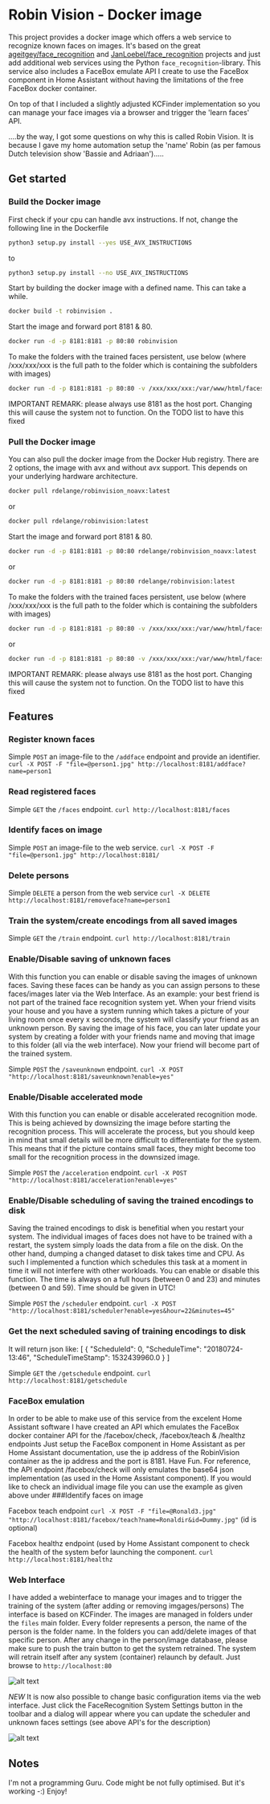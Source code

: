 # Robin Vision - Docker image

This project provides a docker image which offers a web service to recognize known faces on images. It's based on the great [ageitgey/face_recognition](https://github.com/ageitgey/face_recognition) and [JanLoebel/face_recognition](https://github.com/JanLoebel/face_recognition) projects and just add additional web services using the Python `face_recognition`-library. This service also includes a FaceBox emulate API I create to use the FaceBox component in Home Assistant without having the limitations of the free FaceBox docker container.

On top of that I included a slightly adjusted KCFinder implementation so you can manage your face images via a browser and trigger the 'learn faces' API.

....by the way, I got some questions on why this is called Robin Vision. It is because I gave my home automation setup the 'name' Robin (as per famous Dutch television show 'Bassie and Adriaan').....

## Get started

### Build the Docker image

First check if your cpu can handle avx instructions. If not, change the following line in the Dockerfile

```bash
python3 setup.py install --yes USE_AVX_INSTRUCTIONS
```
to

```bash
python3 setup.py install --no USE_AVX_INSTRUCTIONS
```
Start by building the docker image with a defined name. This can take a while.

```bash
docker build -t robinvision .
```
Start the image and forward port 8181 & 80.

```bash
docker run -d -p 8181:8181 -p 80:80 robinvision
```
To make the folders with the trained faces persistent, use below (where /xxx/xxx/xxx is the full path to the folder which is containing the subfolders with images)

```bash
docker run -d -p 8181:8181 -p 80:80 -v /xxx/xxx/xxx:/var/www/html/faces/files robinvision
```

IMPORTANT REMARK: please always use 8181 as the host port. Changing this will cause the system not to function. On the TODO list to have this fixed

### Pull the Docker image

You can also pull the docker image from the Docker Hub registry. There are 2 options, the image with avx and without avx support. This depends on your underlying hardware architecture.

```bash
docker pull rdelange/robinvision_noavx:latest
```
or

```bash
docker pull rdelange/robinvision:latest
```

Start the image and forward port 8181 & 80.

```bash
docker run -d -p 8181:8181 -p 80:80 rdelange/robinvision_noavx:latest
````
or

```bash
docker run -d -p 8181:8181 -p 80:80 rdelange/robinvision:latest
```

To make the folders with the trained faces persistent, use below (where /xxx/xxx/xxx is the full path to the folder which is containing the subfolders with images)

```bash
docker run -d -p 8181:8181 -p 80:80 -v /xxx/xxx/xxx:/var/www/html/faces/files rdelange/robinvision_noavx:latest
```
or

```bash
docker run -d -p 8181:8181 -p 80:80 -v /xxx/xxx/xxx:/var/www/html/faces/files rdelange/robinvision:latest
```

IMPORTANT REMARK: please always use 8181 as the host port. Changing this will cause the system not to function. On the TODO list to have this fixed


## Features

### Register known faces

Simple `POST` an image-file to the `/addface` endpoint and provide an identifier.
`curl -X POST -F "file=@person1.jpg" http://localhost:8181/addface?name=person1`

### Read registered faces

Simple `GET` the `/faces` endpoint.
`curl http://localhost:8181/faces`

### Identify faces on image

Simple `POST` an image-file to the web service.
`curl -X POST -F "file=@person1.jpg" http://localhost:8181/`

### Delete persons
Simple `DELETE` a person from the web service
`curl -X DELETE http://localhost:8181/removeface?name=person1`

### Train the system/create encodings from all saved images
Simple `GET` the `/train` endpoint.
`curl http://localhost:8181/train`

### Enable/Disable saving of unknown faces
With this function you can enable or disable saving the images of unknown faces. Saving these faces can be handy as you can assign persons to these faces/images later via the Web Interface. As an example: your best friend is not part of the trained face recognition system yet. When your friend visits your house and you have a system running which takes a picture of your living room once every x seconds, the system will classify your friend as an unknown person. By saving the image of his face, you can later update your system by creating a folder with your friends name and moving that image to this folder (all via the web interface). Now your friend will become part of the trained system.

Simple `POST` the `/saveunknown` endpoint.
`curl -X POST "http://localhost:8181/saveunknown?enable=yes"`

### Enable/Disable accelerated mode
With this function you can enable or disable accelerated recognition mode. This is being achieved by downsizing the image before starting the recognition process. This will accelerate the process, but you should keep in mind that small details will be more difficult to differentiate for the system. This means that if the picture contains small faces, they might become too small for the recognition process in the downsized image.

Simple `POST` the `/acceleration` endpoint.
`curl -X POST "http://localhost:8181/acceleration?enable=yes"`

### Enable/Disable scheduling of saving the trained encodings to disk
Saving the trained encodings to disk is benefitial when you restart your system. The individual images of faces does not have to be trained with a restart, the system simply loads the data from a file on the disk. On the other hand, dumping a changed dataset to disk takes time and CPU. As such I implemented a function which schedules this task at a moment in time it will not interfere with other workloads.
You can enable or disable this function. The time is always on a full hours (between 0 and 23) and minutes (between 0 and 59). Time should be given in UTC!

Simple `POST` the `/scheduler` endpoint.
`curl -X POST "http://localhost:8181/scheduler?enable=yes&hour=22&minutes=45"`

### Get the next scheduled saving of training encodings to disk
It will return json like:
[
  {
    "ScheduleId": 0, 
    "ScheduleTime": "20180724-13:46", 
    "ScheduleTimeStamp": 1532439960.0
  }
]

Simple `GET` the `/getschedule` endpoint.
`curl http://localhost:8181/getschedule`

### FaceBox emulation

In order to be able to make use of this service from the excelent Home Assistant software I have created an API which emulates the FaceBox docker container API for the /facebox/check, /facebox/teach & /healthz endpoints 
Just setup the FaceBox component in Home Assistant as per Home Assistant documentation, use the ip address of the RobinVision container as the ip address and the port is 8181. Have Fun.
For reference, the API endpoint /facebox/check will only emulates the base64 json implementation (as used in the Home Assistant component). If you would like to check an individual image file you can use the example as given above under ###Identify faces on image

Facebox teach endpoint
`curl -X POST -F "file=@Ronald3.jpg" "http://localhost:8181/facebox/teach?name=Ronaldir&id=Dummy.jpg"`
(id is optional)

Facebox healthz endpoint (used by Home Assistant component to check the health of the system befor launching the component.
`curl http://localhost:8181/healthz`

### Web Interface

I have added a webinterface to manage your images and to trigger the training of the system (after adding or removing imgages/persons)
The interface is based on KCFinder. The images are managed in folders under the `files` main folder. Every folder represents a person, the name of the person is the folder name. In the folders you can add/delete images of that specific person. After any change in the person/image database, please make sure to push the train button to get the system retrained. The system will retrain itself after any system (container) relaunch by default.
Just browse to `http://localhost:80`

![alt text](https://raw.githubusercontent.com/RdeLange/robinvision/master/KCFinder_RV.jpeg)

*NEW*
It is now also possible to change basic configuration items via the web interface. Just click the FaceRecognition System Settings button in the toolbar and a dialog will appear where you can update the scheduler and unknown faces settings (see above API's for the description)

![alt text](https://raw.githubusercontent.com/RdeLange/robinvision/master/FRConfig.png)

## Notes

I'm not a programming Guru. Code might be not fully optimised. But it's working -:)
Enjoy!
